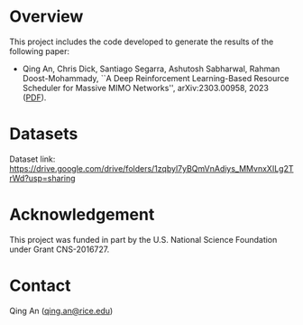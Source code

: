 # Overview
This project includes the code developed to generate the results of the following paper:
* Qing An, Chris Dick, Santiago Segarra, Ashutosh Sabharwal, Rahman Doost-Mohammady, ``A Deep Reinforcement Learning-Based Resource Scheduler for Massive MIMO Networks'', arXiv:2303.00958, 2023 ([PDF](https://arxiv.org/abs/2303.00958)).

# Datasets
Dataset link: https://drive.google.com/drive/folders/1zqbyl7yBQmVnAdiys_MMvnxXILg2TrWd?usp=sharing

# Acknowledgement
This project was funded in part by the U.S. National Science Foundation under Grant CNS-2016727.

# Contact
Qing An (qing.an@rice.edu)
